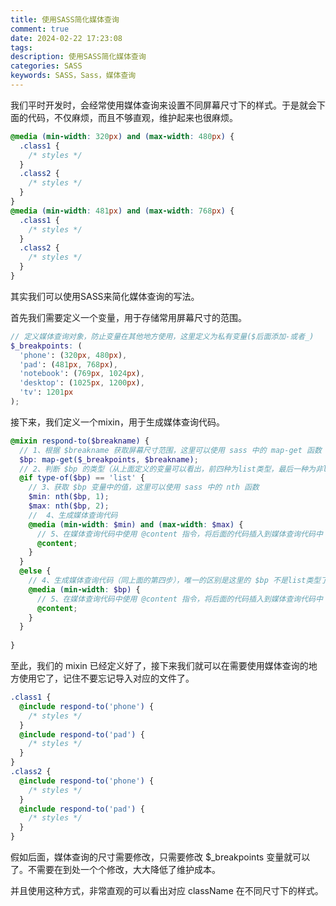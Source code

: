 ```yaml
---
title: 使用SASS简化媒体查询
comment: true
date: 2024-02-22 17:23:08
tags:
description: 使用SASS简化媒体查询
categories: SASS
keywords: SASS，Sass，媒体查询
---
```


我们平时开发时，会经常使用媒体查询来设置不同屏幕尺寸下的样式。于是就会下面的代码，不仅麻烦，而且不够直观，维护起来也很麻烦。

```css
@media (min-width: 320px) and (max-width: 480px) {
  .class1 {
    /* styles */
  }
  .class2 {
    /* styles */
  }
}
@media (min-width: 481px) and (max-width: 768px) {
  .class1 {
    /* styles */
  }
  .class2 {
    /* styles */
  }
}
```

其实我们可以使用SASS来简化媒体查询的写法。

首先我们需要定义一个变量，用于存储常用屏幕尺寸的范围。

```scss
// 定义媒体查询对象，防止变量在其他地方使用，这里定义为私有变量($后面添加-或者_)
$_breakpoints: (
  'phone': (320px, 480px), 
  'pad': (481px, 768px),
  'notebook': (769px, 1024px),
  'desktop': (1025px, 1200px),
  'tv': 1201px
);
```

接下来，我们定义一个mixin，用于生成媒体查询代码。

```scss
@mixin respond-to($breakname) {
  // 1、根据 $breakname 获取屏幕尺寸范围，这里可以使用 sass 中的 map-get 函数
  $bp: map-get($_breakpoints, $breakname);
  // 2、判断 $bp 的类型（从上面定义的变量可以看出，前四种为list类型，最后一种为非list），获取变量的类型可以使用 sass 中的 type-of 函数
  @if type-of($bp) == 'list' {
    // 3、获取 $bp 变量中的值，这里可以使用 sass 中的 nth 函数
    $min: nth($bp, 1);
    $max: nth($bp, 2);
    //  4、生成媒体查询代码
    @media (min-width: $min) and (max-width: $max) {
      // 5、在媒体查询代码中使用 @content 指令，将后面的代码插入到媒体查询代码中
      @content;
    }
  }
  @else {
    // 4、生成媒体查询代码（同上面的第四步），唯一的区别是这里的 $bp 不是list类型了，可以直接使用
    @media (min-width: $bp) {
      // 5、在媒体查询代码中使用 @content 指令，将后面的代码插入到媒体查询代码中
      @content;
    }
  }
  
}
```

至此，我们的 mixin 已经定义好了，接下来我们就可以在需要使用媒体查询的地方使用它了，记住不要忘记导入对应的文件了。

```scss
.class1 {
  @include respond-to('phone') {
    /* styles */
  }
  @include respond-to('pad') {
    /* styles */
  }
}
.class2 {
  @include respond-to('phone') {
    /* styles */
  }
  @include respond-to('pad') {
    /* styles */
  }
}
```

假如后面，媒体查询的尺寸需要修改，只需要修改 $_breakpoints 变量就可以了。不需要在到处一个个修改，大大降低了维护成本。

并且使用这种方式，非常直观的可以看出对应 className 在不同尺寸下的样式。
